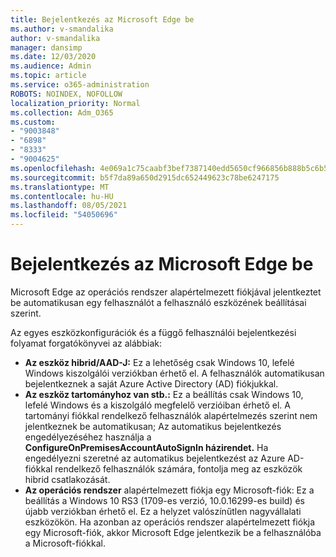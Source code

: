 ```yaml
---
title: Bejelentkezés az Microsoft Edge be
ms.author: v-smandalika
author: v-smandalika
manager: dansimp
ms.date: 12/03/2020
ms.audience: Admin
ms.topic: article
ms.service: o365-administration
ROBOTS: NOINDEX, NOFOLLOW
localization_priority: Normal
ms.collection: Adm_O365
ms.custom:
- "9003848"
- "6898"
- "8333"
- "9004625"
ms.openlocfilehash: 4e069a1c75caabf3bef7387140edd5650cf966856b888b5c6b5618a603986d6d
ms.sourcegitcommit: b5f7da89a650d2915dc652449623c78be6247175
ms.translationtype: MT
ms.contentlocale: hu-HU
ms.lasthandoff: 08/05/2021
ms.locfileid: "54050696"
---
```

# <a name="sign-in-to-microsoft-edge-automatically"></a>Bejelentkezés az Microsoft Edge be

Microsoft Edge az operációs rendszer alapértelmezett fiókjával jelentkeztet be automatikusan egy felhasználót a felhasználó eszközének beállításai szerint. 

Az egyes eszközkonfigurációk és a függő felhasználói bejelentkezési folyamat forgatókönyvei az alábbiak:

- **Az eszköz hibrid/AAD-J:** Ez a lehetőség csak Windows 10, lefelé Windows kiszolgálói verziókban érhető el. A felhasználók automatikusan bejelentkeznek a saját Azure Active Directory (AD) fiókjukkal.
- **Az eszköz tartományhoz van stb.:** Ez a beállítás csak Windows 10, lefelé Windows és a kiszolgáló megfelelő verzióiban érhető el. A tartományi fiókkal rendelkező felhasználók alapértelmezés szerint nem jelentkeznek be automatikusan; Az automatikus bejelentkezés engedélyezéséhez használja a **ConfigureOnPremisesAccountAutoSignIn házirendet.** Ha engedélyezni szeretné az automatikus bejelentkezést az Azure AD-fiókkal rendelkező felhasználók számára, fontolja meg az eszközök hibrid csatlakozását.
- **Az operációs rendszer** alapértelmezett fiókja egy Microsoft-fiók: Ez a beállítás a Windows 10 RS3 (1709-es verzió, 10.0.16299-es build) és újabb verziókban érhető el. Ez a helyzet valószínűtlen nagyvállalati eszközökön. Ha azonban az operációs rendszer alapértelmezett fiókja egy Microsoft-fiók, akkor Microsoft Edge jelentkezik be a felhasználóba a Microsoft-fiókkal.
 
 
